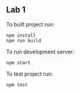 ## Lab 1

To built project run:

    npm install
    npm run build
To run development server:

    npm start
To test project run:

    npm test
